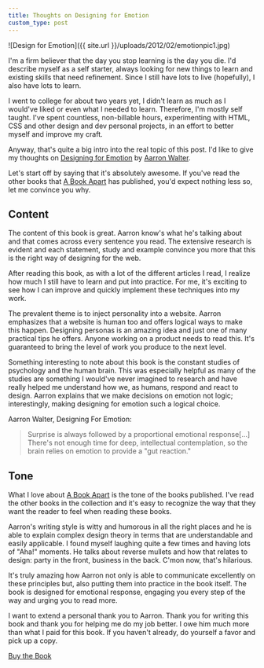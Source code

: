 ```yaml
---
title: Thoughts on Designing for Emotion
custom_type: post
---
```

![Design for Emotion]({{ site.url }}/uploads/2012/02/emotionpic1.jpg)

I'm a firm believer that the day you stop learning is the day you die. I'd describe myself as a self starter, always looking for new things to learn and existing skills that need refinement. Since I still have lots to live (hopefully), I also have lots to learn.

I went to college for about two years yet, I didn't learn as much as I would've liked or even what I needed to learn. Therefore, I'm mostly self taught. I've spent countless, non-billable hours, experimenting with HTML, CSS and other design and dev personal projects, in an effort to better myself and improve my craft.

Anyway, that's quite a big intro into the real topic of this post. I'd like to give my thoughts on [Designing for Emotion](https://abookapart.com/products/designing-for-emotion) by [Aarron Walter](http://aarronwalter.com/).

Let's start off by saying that it's absolutely awesome. If you've read the other books that [A Book Apart](https://www.abookapart.com/) has published, you'd expect nothing less so, let me convince you why.

## Content

The content of this book is great. Aarron know's what he's talking about and that comes across every sentence you read. The extensive research is evident and each statement, study and example convince you more that this is the right way of designing for the web.

After reading this book, as with a lot of the different articles I read, I realize how much I still have to learn and put into practice. For me, it's exciting to see how I can improve and quickly implement these techniques into my work.

The prevalent theme is to inject personality into a website. Aarron emphasizes that a website is human too and offers logical ways to make this happen. Designing personas is an amazing idea and just one of many practical tips he offers. Anyone working on a product needs to read this. It's guaranteed to bring the level of work you produce to the next level.

Something interesting to note about this book is the constant studies of psychology and the human brain. This was especially helpful as many of the studies are something I would've never imagined to research and have really helped me understand how we, as humans, respond and react to design. Aarron explains that we make decisions on emotion not logic; interestingly, making designing for emotion such a logical choice.

Aarron Walter, Designing For Emotion:

> Surprise is always followed by a proportional emotional response[...] There's not enough time for deep, intellectual contemplation, so the brain relies on emotion to provide a "gut reaction."

## Tone

What I love about [A Book Apart](https://www.abookapart.com/) is the tone of the books published. I've read the other books in the collection and it's easy to recognize the way that they want the reader to feel when reading these books.

Aarron's writing style is witty and humorous in all the right places and he is able to explain complex design theory in terms that are understandable and easily applicable. I found myself laughing quite a few times and having lots of "Aha!" moments. He talks about reverse mullets and how that relates to design: party in the front, business in the back. C'mon now, that's hilarious.

It's truly amazing how Aarron not only is able to communicate excellently on these principles but, also putting them into practice in the book itself. The book is designed for emotional response, engaging you every step of the way and urging you to read more.

I want to extend a personal thank you to Aarron. Thank you for writing this book and thank you for helping me do my job better. I owe him much more than what I paid for this book. If you haven't already, do yourself a favor and pick up a copy.

<a class="button button--primary" href="http://www.abookapart.com/products/designing-for-emotion" target="_blank">Buy the Book</a>
